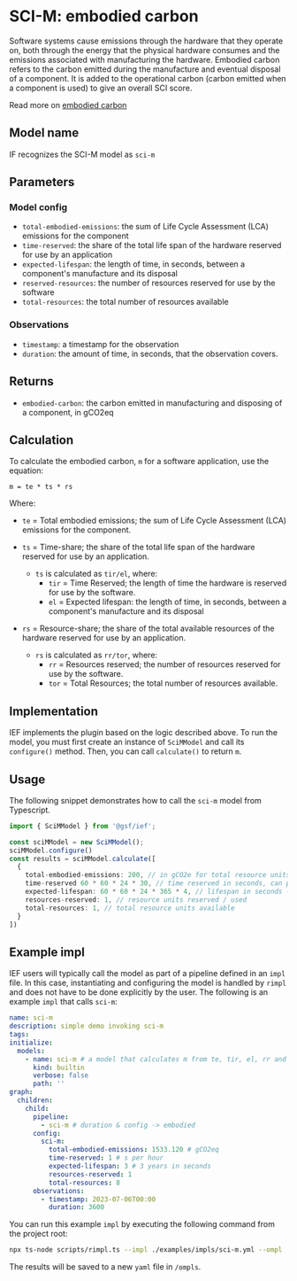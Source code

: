 # SCI-M: embodied carbon

Software systems cause emissions through the hardware that they operate on, both through the energy that the physical hardware consumes and the emissions associated with manufacturing the hardware. Embodied carbon refers to the carbon emitted during the manufacture and eventual disposal of a component. It is added to the operational carbon (carbon emitted when a component is used) to give an overall SCI score.

Read more on [embodied carbon](https://github.com/Green-Software-Foundation/sci/blob/main/Software_Carbon_Intensity/Software_Carbon_Intensity_Specification.md#embodied-emissions)

## Model name

IF recognizes the SCI-M model as `sci-m` 

## Parameters

### Model config

- `total-embodied-emissions`: the sum of Life Cycle Assessment (LCA) emissions for the component
- `time-reserved`: the share of the total life span of the hardware reserved for use by an application
- `expected-lifespan`: the length of time, in seconds, between a component's manufacture and its disposal
- `reserved-resources`: the number of resources reserved for use by the software
- `total-resources`: the total number of resources available

### Observations
- `timestamp`: a timestamp for the observation
- `duration`: the amount of time, in seconds, that the observation covers.

## Returns

- `embodied-carbon`: the carbon emitted in manufacturing and disposing of a component, in gCO2eq

## Calculation

To calculate the embodied carbon, `m` for a software application, use the equation:

```
m = te * ts * rs
```
Where:

- `te` = Total embodied emissions; the sum of Life Cycle Assessment (LCA) emissions for the component.

- `ts` = Time-share; the share of the total life span of the hardware reserved for use by an application. 
  - `ts` is calculated as `tir/el`, where:
    - `tir` = Time Reserved; the length of time the hardware is reserved for use by the software.
    - `el` = Expected lifespan: the length of time, in seconds, between a component's manufacture and its disposal

- `rs` = Resource-share; the share of the total available resources of the hardware reserved for use by an application. 
  - `rs` is calculated as `rr/tor`, where:
    - `rr` = Resources reserved; the number of resources reserved for use by the software.
    - `tor` = Total Resources; the total number of resources available.


## Implementation

IEF implements the plugin based on the logic described above. To run the model, you must first create an instance of `SciMModel` and call its `configure()` method. Then, you can call `calculate()` to return `m`.


## Usage

The following snippet demonstrates how to call the `sci-m` model from Typescript.

```typescript
import { SciMModel } from '@gsf/ief';

const sciMModel = new SciMModel();
sciMModel.configure()
const results = sciMModel.calculate([
  {
    total-embodied-emissions: 200, // in gCO2e for total resource units
    time-reserved 60 * 60 * 24 * 30, // time reserved in seconds, can point to another field "duration"
    expected-lifespan: 60 * 60 * 24 * 365 * 4, // lifespan in seconds (4 years)
    resources-reserved: 1, // resource units reserved / used
    total-resources: 1, // total resource units available
  }
])
```

## Example impl

IEF users will typically call the model as part of a pipeline defined in an `impl` file. In this case, instantiating and configuring the model is handled by `rimpl` and does not have to be done explicitly by the user. The following is an example `impl` that calls `sci-m`:

```yaml
name: sci-m
description: simple demo invoking sci-m
tags:
initialize:
  models:
    - name: sci-m # a model that calculates m from te, tir, el, rr and rtor
      kind: builtin
      verbose: false
      path: ''
graph:
  children:
    child:
      pipeline: 
        - sci-m # duration & config -> embodied
      config:
        sci-m:
          total-embodied-emissions: 1533.120 # gCO2eq
          time-reserved: 1 # s per hour
          expected-lifespan: 3 # 3 years in seconds        
          resources-reserved: 1
          total-resources: 8
      observations: 
        - timestamp: 2023-07-06T00:00
          duration: 3600
```

You can run this example `impl` by executing the following command from the project root:

```sh
npx ts-node scripts/rimpl.ts --impl ./examples/impls/sci-m.yml --ompl ./examples/ompls/sci-m-test.yml
```

The results will be saved to a new `yaml` file in `/ompls`.